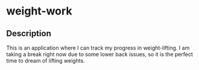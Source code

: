 # weight-work

## Description

This is an application where I can track my progress in weight-lifting. I am taking a break right now due to some lower back issues, so it is the perfect time to dream of lifting weights. 